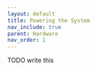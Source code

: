```yaml
---
layout: default
title: Powering the System
nav_include: true
parent: Hardware
nav_order: 1
---
```


TODO write this
